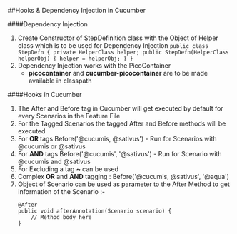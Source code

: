 ##Hooks & Dependency Injection in Cucumber

####Dependency Injection
1. Create Constructor of StepDefinition class with the Object of Helper class which is to be used for Dependency Injection
	``
	public class StepDefn {
		private HelperClass helper;
		public StepDefn(HelperClass helperObj) {
			helper = helperObj;
		}
	}
	``
2. Dependency Injection works with the PicoContainer
	- **picocontainer** and **cucumber-picocontainer** are to be made available in classpath

####Hooks in Cucumber
1. The After and Before tag in Cucumber will get executed by default for every Scenarios in the Feature File
2. For the Tagged Scenarios the tagged After and Before methods will be executed
3. For **OR** tags Before('@cucumis, @sativus') - Run for Scenarios with @cucumis or @sativus
4. For **AND** tags Before('@cucumis', '@sativus') - Run for Scenario with @cucumis and @sativus
5. For Excluding a tag **~** can be used 
6. Complex **OR** and **AND** tagging : Before('@cucumis, @sativus', '@aqua')
7. Object of Scenario can be used as parameter to the After Method to get information of the Scenario :-<br/>
	```
	@After
	public void afterAnnotation(Scenario scenario) {
		// Method body here
	}
	```

